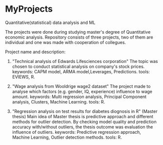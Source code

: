 # MyProjects
Quantitative(statistical) data analysis and ML

The projects were done during studying master's degree of Quantitative economic analysis.
Repository consists of three projects, two of them are individual and one was made with cooperation of collegues.

Project name and description:

1. "Technical analysis of Edwards Lifesciences corporation" 
The topic was chosen to conduct statistical analysis on company's stock prices.
keywords: CAPM model, ARMA model,Leverages, Predictions. 
tools: EVIEWS, R.

2. "Wage analysis from Wooldrige wage2 dataset"
The project made to analyse which factors (e.g. gender, IQ, experience) influence to wage amount. 
keywords: Multi regression analysis, Principal Component analysis, Clusters, Machine Learning.
tools: R.

3. "Regression analysis on test results for diabetes diognosis in R" (Master thesis)
Main idea of Master thesis is predictive approach and different methods for outlier detection. By checking model quality and prediction accuracy with/without outliers, the thesis outcome was evaluation the influence of outliers.
keywords: Predictive regression approach, Machine Learning, Outlier detection methods.
tools: R.


